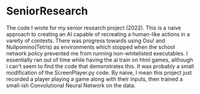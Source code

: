 # SeniorResearch
The code I wrote for my senior research project (2022).
This is a naive approach to creating an AI capable of recreating a human-like actions in a vareity of contexts. There was progress towards using Osu! and Nullpomino(Tetris) as environments which stopped when the school network policy prevented me from running non-whitelisted executables. I essentially ran out of time while having the ai train on html games, although i can't seem to find the code that demonstrates this. It was probably a small modification of the ScreenPlayer.py code. By naive, I mean this project just recorded a player playing a game along with their inputs, then trained a small-ish Convolutional Neural Network on the data.
